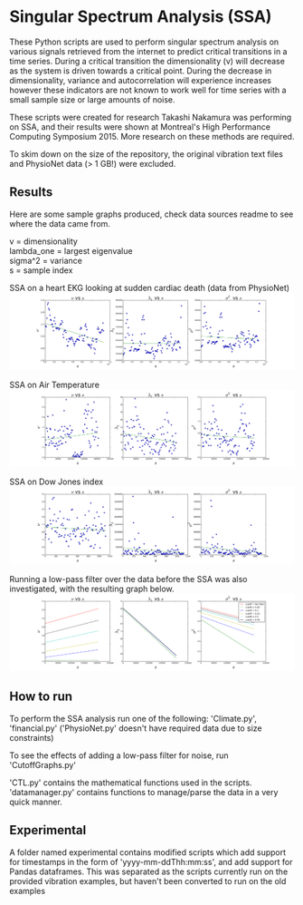 # Singular Spectrum Analysis (SSA)
These Python scripts are used to perform singular spectrum analysis on various signals retrieved from the internet to
predict critical transitions in a time series. During a critical transition the dimensionality (v) will decrease as 
the system is driven towards a critical point. During the decrease in dimensionality, variance and autocorrelation
will experience increases however these indicators are not known to work well for time series with a small sample size
or large amounts of noise.  
  
These scripts were created for research Takashi Nakamura was performing on SSA, and their results were shown at Montreal's High
Performance Computing Symposium 2015. More research on these methods are required.

To skim down on the size of the repository, the original vibration text files and PhysioNet data (> 1 GB!) were excluded.

## Results
Here are some sample graphs produced, check data sources readme to see where the data came from.

v = dimensionality  
lambda_one = largest eigenvalue  
sigma^2 = variance  
s = sample index

SSA on a heart EKG looking at sudden cardiac death (data from PhysioNet)
![PhysioNet](/physionetdata/311indicators500.png)

SSA on Air Temperature
![AirTemp](/climatedata/AirTemp1indicators500.png)

SSA on Dow Jones index
![Financial](/financialdata/DowJonesClose1indicators500.png)

Running a low-pass filter over the data before the SSA was also investigated, with the resulting graph below.
![lpf](/cutoffgraphs/indicatorslopes.png)

## How to run
To perform the SSA analysis run one of the following:
'Climate.py', 'financial.py' ('PhysioNet.py' doesn't have required data due to size constraints)

To see the effects of adding a low-pass filter for noise, run 'CutoffGraphs.py'

'CTL.py' contains the mathematical functions used in the scripts.  
'datamanager.py' contains functions to manage/parse the data in a very quick manner.

## Experimental
A folder named experimental contains modified scripts which add support for timestamps in the form of 'yyyy-mm-ddThh:mm:ss', and add support for Pandas dataframes. This was separated as the scripts currently run on the provided vibration examples, but haven't been converted to run on the old examples
